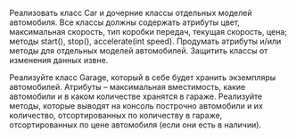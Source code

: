 Реализовать класс Car и дочерние классы отдельных моделей автомобиля. 
Все классы должны содержать атрибуты цвет, максимальная скорость, тип коробки передач, текущая скорость, цена; 
методы start(), stop(), accelerate(int speed). Продумать атрибуты и/или методы для отдельных моделей автомобилей. 
Защитить классы от изменения данных извне.

Реализуйте класс Garage, который в себе будет хранить экземпляры автомобилей. 
Атрибуты – максимальная вместимость, какие автомобили и в каком количестве хранятся в гараже. 
Реализуйте методы, которые выводят на консоль построчно автомобили и их количество, отсортированных по количеству в гараже, 
отсортированных по цене автомобиля (если они есть в наличии).

